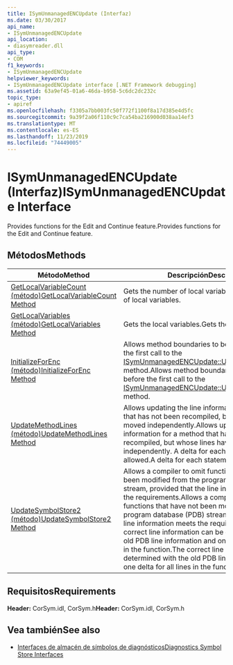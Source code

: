 ```yaml
---
title: ISymUnmanagedENCUpdate (Interfaz)
ms.date: 03/30/2017
api_name:
- ISymUnmanagedENCUpdate
api_location:
- diasymreader.dll
api_type:
- COM
f1_keywords:
- ISymUnmanagedENCUpdate
helpviewer_keywords:
- ISymUnmanagedENCUpdate interface [.NET Framework debugging]
ms.assetid: 63a9ef45-01a6-46da-b958-5c6dc2dc232c
topic_type:
- apiref
ms.openlocfilehash: f3305a7bb003fc50f772f1100f8a17d385e4d5fc
ms.sourcegitcommit: 9a39f2a06f110c9c7ca54ba216900d038aa14ef3
ms.translationtype: MT
ms.contentlocale: es-ES
ms.lasthandoff: 11/23/2019
ms.locfileid: "74449005"
---
```

# <a name="isymunmanagedencupdate-interface"></a><span data-ttu-id="ca18f-102">ISymUnmanagedENCUpdate (Interfaz)</span><span class="sxs-lookup"><span data-stu-id="ca18f-102">ISymUnmanagedENCUpdate Interface</span></span>
<span data-ttu-id="ca18f-103">Provides functions for the Edit and Continue feature.</span><span class="sxs-lookup"><span data-stu-id="ca18f-103">Provides functions for the Edit and Continue feature.</span></span>  
  
## <a name="methods"></a><span data-ttu-id="ca18f-104">Métodos</span><span class="sxs-lookup"><span data-stu-id="ca18f-104">Methods</span></span>  
  
|<span data-ttu-id="ca18f-105">Método</span><span class="sxs-lookup"><span data-stu-id="ca18f-105">Method</span></span>|<span data-ttu-id="ca18f-106">Descripción</span><span class="sxs-lookup"><span data-stu-id="ca18f-106">Description</span></span>|  
|------------|-----------------|  
|[<span data-ttu-id="ca18f-107">GetLocalVariableCount (método)</span><span class="sxs-lookup"><span data-stu-id="ca18f-107">GetLocalVariableCount Method</span></span>](../../../../docs/framework/unmanaged-api/diagnostics/isymunmanagedencupdate-getlocalvariablecount-method.md)|<span data-ttu-id="ca18f-108">Gets the number of local variables.</span><span class="sxs-lookup"><span data-stu-id="ca18f-108">Gets the number of local variables.</span></span>|  
|[<span data-ttu-id="ca18f-109">GetLocalVariables (método)</span><span class="sxs-lookup"><span data-stu-id="ca18f-109">GetLocalVariables Method</span></span>](../../../../docs/framework/unmanaged-api/diagnostics/isymunmanagedencupdate-getlocalvariables-method.md)|<span data-ttu-id="ca18f-110">Gets the local variables.</span><span class="sxs-lookup"><span data-stu-id="ca18f-110">Gets the local variables.</span></span>|  
|[<span data-ttu-id="ca18f-111">InitializeForEnc (método)</span><span class="sxs-lookup"><span data-stu-id="ca18f-111">InitializeForEnc Method</span></span>](../../../../docs/framework/unmanaged-api/diagnostics/isymunmanagedencupdate-initializeforenc-method.md)|<span data-ttu-id="ca18f-112">Allows method boundaries to be computed before the first call to the [ISymUnmanagedENCUpdate::UpdateSymbolStore2](../../../../docs/framework/unmanaged-api/diagnostics/isymunmanagedencupdate-updatesymbolstore2-method.md) method.</span><span class="sxs-lookup"><span data-stu-id="ca18f-112">Allows method boundaries to be computed before the first call to the [ISymUnmanagedENCUpdate::UpdateSymbolStore2](../../../../docs/framework/unmanaged-api/diagnostics/isymunmanagedencupdate-updatesymbolstore2-method.md) method.</span></span>|  
|[<span data-ttu-id="ca18f-113">UpdateMethodLines (método)</span><span class="sxs-lookup"><span data-stu-id="ca18f-113">UpdateMethodLines Method</span></span>](../../../../docs/framework/unmanaged-api/diagnostics/isymunmanagedencupdate-updatemethodlines-method.md)|<span data-ttu-id="ca18f-114">Allows updating the line information for a method that has not been recompiled, but whose lines have moved independently.</span><span class="sxs-lookup"><span data-stu-id="ca18f-114">Allows updating the line information for a method that has not been recompiled, but whose lines have moved independently.</span></span> <span data-ttu-id="ca18f-115">A delta for each statement is allowed.</span><span class="sxs-lookup"><span data-stu-id="ca18f-115">A delta for each statement is allowed.</span></span>|  
|[<span data-ttu-id="ca18f-116">UpdateSymbolStore2 (método)</span><span class="sxs-lookup"><span data-stu-id="ca18f-116">UpdateSymbolStore2 Method</span></span>](../../../../docs/framework/unmanaged-api/diagnostics/isymunmanagedencupdate-updatesymbolstore2-method.md)|<span data-ttu-id="ca18f-117">Allows a compiler to omit functions that have not been modified from the program database (PDB) stream, provided that the line information meets the requirements.</span><span class="sxs-lookup"><span data-stu-id="ca18f-117">Allows a compiler to omit functions that have not been modified from the program database (PDB) stream, provided that the line information meets the requirements.</span></span> <span data-ttu-id="ca18f-118">The correct line information can be determined with the old PDB line information and one delta for all lines in the function.</span><span class="sxs-lookup"><span data-stu-id="ca18f-118">The correct line information can be determined with the old PDB line information and one delta for all lines in the function.</span></span>|  
  
## <a name="requirements"></a><span data-ttu-id="ca18f-119">Requisitos</span><span class="sxs-lookup"><span data-stu-id="ca18f-119">Requirements</span></span>  
 <span data-ttu-id="ca18f-120">**Header:** CorSym.idl, CorSym.h</span><span class="sxs-lookup"><span data-stu-id="ca18f-120">**Header:** CorSym.idl, CorSym.h</span></span>  
  
## <a name="see-also"></a><span data-ttu-id="ca18f-121">Vea también</span><span class="sxs-lookup"><span data-stu-id="ca18f-121">See also</span></span>

- [<span data-ttu-id="ca18f-122">Interfaces de almacén de símbolos de diagnósticos</span><span class="sxs-lookup"><span data-stu-id="ca18f-122">Diagnostics Symbol Store Interfaces</span></span>](../../../../docs/framework/unmanaged-api/diagnostics/diagnostics-symbol-store-interfaces.md)

